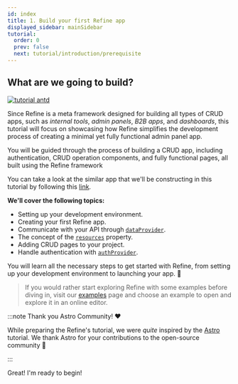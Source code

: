 ```yaml
---
id: index
title: 1. Build your first Refine app
displayed_sidebar: mainSidebar
tutorial:
  order: 0
  prev: false
  next: tutorial/introduction/prerequisite
---
```


## What are we going to build?

 <div className="centered-image"  >
<a href="https://refine.new/preview/0b55628b-e3c9-468d-a228-78044bfe967b">
  <img style={{alignSelf:"center"}}  src="https://refine.ams3.cdn.digitaloceanspaces.com/website/static/tutorial/tutorial-generic-app.png" alt="tutorial antd" />
  </a>
</div>

Since Refine is a meta framework designed for building all types of CRUD apps, such as _internal tools_, _admin panels_, _B2B apps_, and _dashboards_, this tutorial will focus on showcasing how Refine simplifies the development process of creating a minimal yet fully functional admin panel app.

You will be guided through the process of building a CRUD app, including authentication, CRUD operation components, and fully functional pages, all built using the Refine framework

You can take a look at the similar app that we'll be constructing in this tutorial by following this [link](https://refine.new/preview/0b55628b-e3c9-468d-a228-78044bfe967b).

**We'll cover the following topics:**

- Setting up your development environment.
- Creating your first Refine app.
- Communicate with your API through [`dataProvider`](/docs/data/data-provider).
- The concept of the [`resources`](/docs/core/refine-component#resources) property.
- Adding CRUD pages to your project.
- Handle authentication with [`authProvider`](/docs/tutorial/understanding-authprovider/index/).

You will learn all the necessary steps to get started with Refine, from setting up your development environment to launching your app. 🚀

> If you would rather start exploring Refine with some examples before diving in, visit our [examples](/templates/) page and choose an example to open and explore it in an online editor.

:::note Thank you Astro Community! ❤️

While preparing the Refine's tutorial, we were _quite_ inspired by the [Astro](https://astro.build/) tutorial. We thank Astro for your contributions to the open-source community 🎉

:::

<Checklist>

<ChecklistItem id="looks-great">
Great! I'm ready to begin!
</ChecklistItem>

</Checklist>

